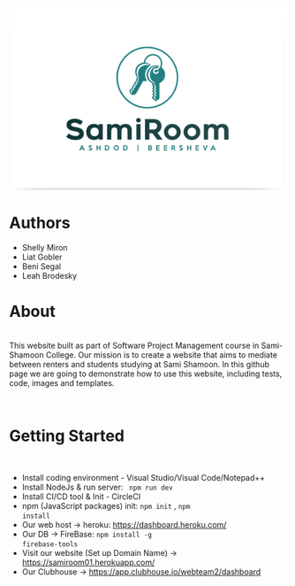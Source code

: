 ![Image](https://github.com/Shelly875/SPM-webteam1-SamiRoom/blob/master/images/Logos/SamiRoom-Logo.png)


<h1>Authors</h1>

* Shelly Miron
* Liat Gobler
* Beni Segal
* Leah Brodesky

<p>
<h1>
  About
</h1>

<br></h4>This website built as part of Software Project Management course in Sami-Shamoon College.
Our mission is to create a website that aims to mediate between renters and students studying at Sami Shamoon.
In this github page we are going to demonstrate how to use this website, including tests, code, images and templates. </h4>
</p>

<p>
<br><h1>Getting Started</h1> </br> 

* Install coding environment - Visual Studio/Visual Code/Notepad++ 
* Install NodeJs & run server: <code> npm run dev </code>
* Install CI/CD tool & Init - CircleCI
* npm (JavaScript packages) init: <code>npm init</code> , <code>npm install </code>
* Our web host -> heroku: https://dashboard.heroku.com/
* Our DB -> FireBase: <code>npm install -g firebase-tools</code>
* Visit our website (Set up Domain Name) -> https://samiroom01.herokuapp.com/
* Our Clubhouse -> https://app.clubhouse.io/webteam2/dashboard


</p>


